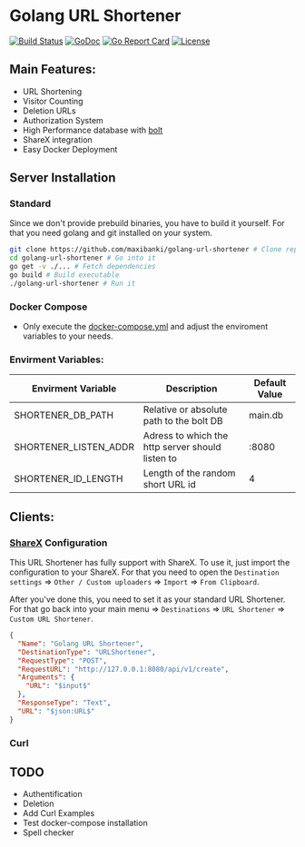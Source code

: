 # Golang URL Shortener

[![Build Status](https://travis-ci.org/maxibanki/golang-url-shortener.svg?branch=master)](https://travis-ci.org/maxibanki/golang-url-shortener)
[![GoDoc](https://godoc.org/github.com/maxibanki/golang-url-shortener?status.svg)](https://godoc.org/github.com/maxibanki/golang-url-shortener)
[![Go Report Card](https://goreportcard.com/badge/github.com/maxibanki/golang-url-shortener)](https://goreportcard.com/report/github.com/maxibanki/golang-url-shortener)
[![License](https://img.shields.io/badge/License-MIT-blue.svg)](http://opensource.org/licenses/MIT)
## Main Features:

- URL Shortening
- Visitor Counting
- Deletion URLs
- Authorization System
- High Performance database with [bolt](https://github.com/boltdb/bolt)
- ShareX integration
- Easy Docker Deployment

## Server Installation

### Standard

Since we don't provide prebuild binaries, you have to build it yourself. For that you need golang and git installed on your system.

```bash
git clone https://github.com/maxibanki/golang-url-shortener # Clone repository
cd golang-url-shortener # Go into it
go get -v ./... # Fetch dependencies
go build # Build executable
./golang-url-shortener # Run it
```
### Docker Compose

- Only execute the [docker-compose.yml](docker-compose.yml) and adjust the enviroment variables to your needs.

### Envirment Variables:

| Envirment Variable | Description | Default Value |
| ------------------ | ----------- | ------------- |
| SHORTENER_DB_PATH  | Relative or absolute path to the bolt DB | main.db |
| SHORTENER_LISTEN_ADDR | Adress to which the http server should listen to | :8080 |
| SHORTENER_ID_LENGTH | Length of the random short URL id | 4 |

## Clients:

### [ShareX](https://github.com/ShareX/ShareX) Configuration

This URL Shortener has fully support with ShareX. To use it, just import the configuration to your ShareX. For that you need to open the `Destination settings` => `Other / Custom uploaders` => `Import` => `From Clipboard`.

After you've done this, you need to set it as your standard URL Shortener. For that go back into your main menu => `Destinations` => `URL Shortener` => `Custom URL Shortener`.

```json
{
  "Name": "Golang URL Shortener",
  "DestinationType": "URLShortener",
  "RequestType": "POST",
  "RequestURL": "http://127.0.0.1:8080/api/v1/create",
  "Arguments": {
    "URL": "$input$"
  },
  "ResponseType": "Text",
  "URL": "$json:URL$"
}
```

### Curl

## TODO

- Authentification
- Deletion
- Add Curl Examples
- Test docker-compose installation
- Spell checker